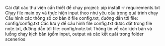 Cài đặt các thư viện cần thiết để chạy project: pip install -r requirements.txt
Chạy file main.py và thực hiện input theo như yêu cầu trong quá trình chạy
Cấu hình các thông số cơ bản ở file config.txt, đường dẫn tới file: config/config.txt
Các lưu ý để cấu hình file config.txt được đặt trong file note.txt, đường dẫn tới file: config/note.txt
Thông tin về các kịch bản và luồng chạy kịch bản (gồm input, output và các kết quả) trong folder scenerios
